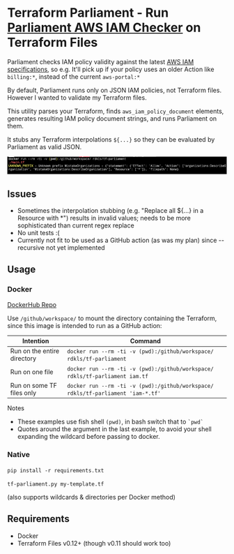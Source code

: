 # Terraform Parliament -  Run [Parliament AWS IAM Checker](https://github.com/duo-labs/parliament) on Terraform Files

Parliament checks IAM policy validity against the latest [AWS IAM specifications](https://docs.aws.amazon.com/IAM/latest/UserGuide/reference_policies_elements.html), so e.g. It'll pick up if your policy uses an older Action like `billing:*`, instead of the current `aws-portal:*`

By default, Parliament runs only on JSON IAM policies, not Terraform files. However I wanted to validate my Terraform files.

This utility parses your Terraform, finds `aws_iam_policy_document` elements, generates resulting IAM policy document strings, and runs Parliament on them.

It stubs any Terraform interpolations `${...}` so  they can be evaluated by Parliament as valid JSON.

![Example run](/doc/img/parliament-test-run.png)

## Issues

- Sometimes the interpolation stubbing (e.g. "Replace all ${...} in a Resource with *") results in invalid values; needs to be more sophisticated than current regex replace
- No unit tests :(
- Currently not fit to be used as a GitHub action (as was my plan) since --recursive not yet implemented

## Usage

### Docker

[DockerHub Repo](https://hub.docker.com/repository/docker/rdkls/tf-parliament)

Use `/github/workspace/` to mount the directory containing the Terraform, since this image is intended to run as a GitHub action:

Intention|Command
-|-
Run on the entire directory|`docker run --rm -ti -v (pwd):/github/workspace/ rdkls/tf-parliament`
Run on one file|`docker run --rm -ti -v (pwd):/github/workspace/ rdkls/tf-parliament iam.tf`
Run on some TF files only|`docker run --rm -ti -v (pwd):/github/workspace/ rdkls/tf-parliament 'iam-*.tf'`

Notes
- These examples use fish shell `(pwd)`, in bash switch that to ``` `pwd` ```
- Quotes around the argument in the last example, to avoid your shell expanding the wildcard before passing to docker.

### Native

`pip install -r requirements.txt`

`tf-parliament.py my-template.tf`

(also supports wildcards & directories per Docker method)

## Requirements

- Docker
- Terraform Files v0.12+ (though v0.11 should work too)
